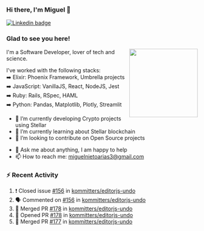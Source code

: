 ### Hi there, I'm Miguel 👋

<a href="https://linkedin.com/in/miguelnietoa/" target="_blank" rel="noopener noreferrer">
  <img src="https://img.shields.io/badge/-LinkedIn-0e76a8?style=flat-square&logo=Linkedin&logoColor=white" alt="Linkedin badge">
</a>
<!-- [![Website Badge](https://img.shields.io/badge/Website-3b5998?style=flat-square&logo=google-chrome&logoColor=white)](#notavailablenow#) 

<img src="https://i.imgur.com/tbrLrt5.gif" width=400 alt="Coding GIF" align="right"/>
-->


### Glad to see you here!
<a href="https://github.com/miguelnietoa"><img src="https://github-readme-stats.vercel.app/api?username=miguelnietoa&show_icons=true&hide_border=true&count_private=true&include_all_commits=true&theme=tokyonight" height="180em" align="right"/></a>
I'm a Software Developer, lover of tech and science. 

I've worked with the following stacks:\
➡️ Elixir: Phoenix Framework, Umbrella projects\
➡️ JavaScript: VanillaJS, React, NodeJS, Jest\
➡️ Ruby: Rails, RSpec, HAML\
➡️ Python: Pandas, Matplotlib, Plotly, Streamlit

- 🔭 I’m currently developing Crypto projects using Stellar
- 🌱 I’m currently learning about Stellar blockchain
- 👯 I’m looking to contribute on Open Source projects
<!-- 
- 😄 I just finished a Machine Learning course! 
- 🤔 I’m looking for help with ...
-->
- 💬 Ask me about anything, I am happy to help
- 📫 How to reach me: miguelnietoarias3@gmail.com

### ⚡ Recent Activity

<!--START_SECTION:activity-->
1. ❗️ Closed issue [#156](https://github.com/kommitters/editorjs-undo/issues/156) in [kommitters/editorjs-undo](https://github.com/kommitters/editorjs-undo)
2. 🗣 Commented on [#156](https://github.com/kommitters/editorjs-undo/issues/156) in [kommitters/editorjs-undo](https://github.com/kommitters/editorjs-undo)
3. 🎉 Merged PR [#178](https://github.com/kommitters/editorjs-undo/pull/178) in [kommitters/editorjs-undo](https://github.com/kommitters/editorjs-undo)
4. 💪 Opened PR [#178](https://github.com/kommitters/editorjs-undo/pull/178) in [kommitters/editorjs-undo](https://github.com/kommitters/editorjs-undo)
5. 🎉 Merged PR [#177](https://github.com/kommitters/editorjs-undo/pull/177) in [kommitters/editorjs-undo](https://github.com/kommitters/editorjs-undo)
<!--END_SECTION:activity-->
